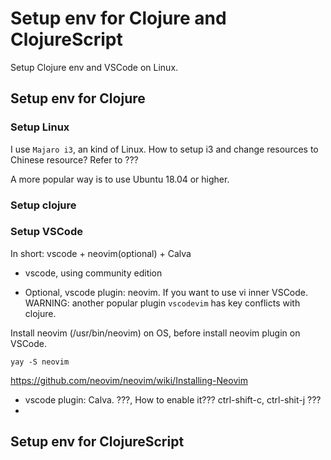 # Setup env for Clojure and ClojureScript

Setup Clojure env and VSCode on Linux.

## Setup env for Clojure

### Setup Linux 

I use `Majaro i3`, an kind of Linux. How to setup i3 and change resources to Chinese resource? Refer to ???

A more popular way is to use Ubuntu 18.04 or higher.

### Setup clojure


### Setup VSCode

In short: vscode + neovim(optional) + Calva

- vscode, using community edition

- Optional, vscode plugin: neovim. If you want to use vi inner VSCode. WARNING: another popular plugin `vscodevim` has key conflicts with clojure. 

Install neovim (/usr/bin/neovim) on OS, before install neovim plugin on VSCode.

`yay -S neovim`

https://github.com/neovim/neovim/wiki/Installing-Neovim

- vscode plugin: Calva. ???, How to enable it??? ctrl-shift-c, ctrl-shit-j ???
- 



## Setup env for ClojureScript





